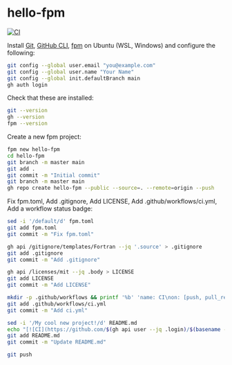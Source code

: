 # hello-fpm
[![CI](https://github.com/ohno/hello-fpm/actions/workflows/ci.yml/badge.svg)](https://github.com/ohno/hello-fpm/actions/workflows/ci.yml)

Install [Git](https://git-scm.com/downloads/linux), [GitHub CLI](https://github.com/cli/cli#installation), [fpm](https://fpm.fortran-lang.org/install/index.html#install)
on Ubuntu (WSL, Windows) and configure the following:
```sh
git config --global user.email "you@example.com"
git config --global user.name "Your Name"
git config --global init.defaultBranch main
gh auth login
```

Check that these are installed:
```sh
git --version
gh --version
fpm --version
```

Create a new fpm project:
```sh
fpm new hello-fpm
cd hello-fpm
git branch -m master main
git add .
git commit -m "Initial commit"
git branch -m master main
gh repo create hello-fpm --public --source=. --remote=origin --push
```

Fix fpm.toml, Add .gitignore, Add LICENSE, Add .github/workflows/ci.yml, Add a workflow status badge:
```sh
sed -i '/default/d' fpm.toml
git add fpm.toml
git commit -m "Fix fpm.toml"

gh api /gitignore/templates/Fortran --jq '.source' > .gitignore
git add .gitignore
git commit -m "Add .gitignore"

gh api /licenses/mit --jq .body > LICENSE
git add LICENSE
git commit -m "Add LICENSE"

mkdir -p .github/workflows && printf '%b' 'name: CI\non: [push, pull_request]\njobs:\n  test:\n    runs-on: ubuntu-latest\n    steps:\n      - uses: actions/checkout@v4\n      - uses: fortran-lang/setup-fpm@v7\n        with:\n          github-token: ${{ secrets.GITHUB_TOKEN }}\n      - run: fpm test\n' > .github/workflows/ci.yml
git add .github/workflows/ci.yml
git commit -m "Add ci.yml"

sed -i '/My cool new project!/d' README.md
echo "[![CI](https://github.com/$(gh api user --jq .login)/$(basename -s .git $(git config --get remote.origin.url))/actions/workflows/ci.yml/badge.svg)](https://github.com/$(gh api user --jq .login)/$(basename -s .git $(git config --get remote.origin.url))/actions/workflows/ci.yml)" >> README.md
git add README.md
git commit -m "Update README.md"

git push
```
